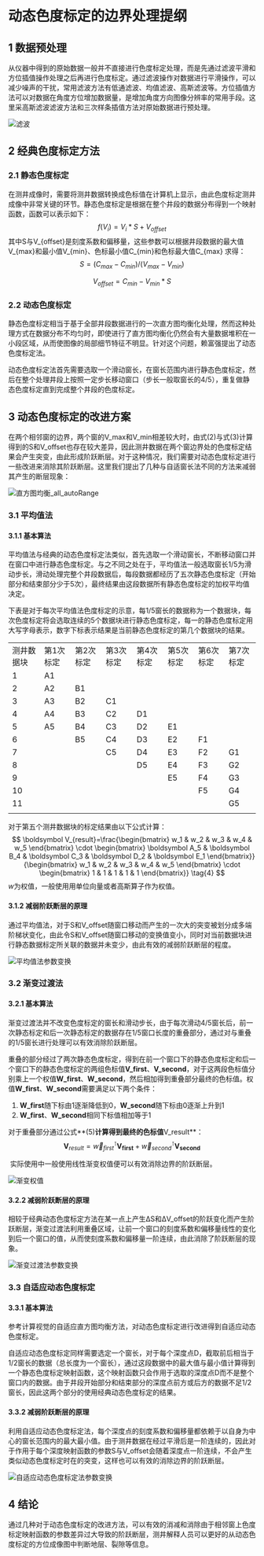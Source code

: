 # 动态色度标定的边界处理提纲

## 1 数据预处理

​		从仪器中得到的原始数据一般并不直接进行色度标定处理，而是先通过滤波平滑和方位插值操作处理之后再进行色度标定。通过滤波操作对数据进行平滑操作，可以减少噪声的干扰，常用滤波方法有低通滤波、均值滤波、高斯滤波等。方位插值方法可以对数据在角度方位增加数据量，是增加角度方向图像分辨率的常用手段。这里采高斯滤波滤波方法和三次样条插值方法对原始数据进行预处理。

![滤波](C:\Users\jimbook\Desktop\project\wellPlotAnalyze\image\滤波.png)

## 2 经典色度标定方法

### 2.1 静态色度标定

​		在测井成像时，需要将测井数据转换成色标值在计算机上显示，由此色度标定测井成像中非常关键的环节。静态色度标定是根据在整个井段的数据分布得到一个映射函数，函数可以表示如下：
$$
f(V_i) = V_i*S+V_{offset} \tag{1}
$$
​		其中S与V_{offset}是刻度系数和偏移量，这些参数可以根据井段数据的最大值V\_{max}和最小值V\_{min}、色标最小值C\_{min}和色标最大值C\_{max} 求得：
$$
S=(C_{max}-C_{min})/(V_{max}-V_{min}) \tag{2} 
$$

$$
V_{offset}=C_{min}-V_{min}*S \tag{3}
$$

### 2.2 动态色度标定

​	静态色度标定相当于基于全部井段数据进行的一次直方图均衡化处理，然而这种处理方式在数据分布不均匀时，即使进行了直方图均衡化仍然会有大量数据堆积在一小段区域，从而使图像的局部细节特征不明显。针对这个问题，赖富强提出了动态色度标定法。

​	动态色度标定法首先需要选取一个滑动窗长，在窗长范围内进行静态色度标定，然后在整个处理井段上按照一定步长移动窗口（步长一般取窗长的4/5），重复做静态色度标定直到完成整个井段的色度标定。

## 3 动态色度标定的改进方案

​	在两个相邻窗的边界，两个窗的V_max和V_min相差较大时，由式(2)与式(3)计算得到的S和V_offset也存在较大差异，因此测井数据在两个窗边界处的色度标定结果会产生突变，由此形成阶跃断层。对于这种情况，我们需要对动态色度标定进行一些改进来消除其阶跃断层。这里我们提出了几种与自适窗长法不同的方法来减弱其产生的断层现象：

![直方图均衡_all_autoRange](C:\Users\jimbook\Desktop\project\wellPlotAnalyze\image\直方图均衡_all_autoRange.png)

### 3.1 平均值法

#### 3.1.1 基本算法

​		平均值法与经典的动态色度标定法类似，首先选取一个滑动窗长，不断移动窗口并在窗口中进行静态色度标定。与之不同之处在于，平均值法一般选取窗长1/5为滑动步长，滑动处理完整个井段数据后，每段数据都经历了五次静态色度标定（开始部分和结束部分少于5次），最终结果由这段数据所有静态色度标定的加权平均值决定。

​		下表是对于每次平均值法色度标定的示意，每1/5窗长的数据称为一个数据块，每次色度标定将会选取连续的5个数据块进行静态色度标定，每一的静态色度标定用大写字母表示，数字下标表示结果是当前静态色度标定的第几个数据块的结果。

<table>
   <tr>
      <td>测井数据块</td>
      <td>第1次标定</td>
      <td>第2次标定</td>
      <td>第3次标定</td>
      <td>第4次标定</td>
      <td>第5次标定</td>
      <td>第6次标定</td>
      <td>第7次标定</td>
   </tr>
   <tr>
      <td>1</td>
      <td>A1</td>
      <td></td>
      <td></td>
      <td></td>
      <td></td>
      <td></td>
      <td></td>
   </tr>
   <tr>
      <td>2</td>
      <td>A2</td>
      <td>B1</td>
      <td></td>
      <td></td>
      <td></td>
      <td></td>
      <td></td>
   </tr>
   <tr>
      <td>3</td>
      <td>A3</td>
      <td>B2</td>
      <td>C1</td>
      <td></td>
      <td></td>
      <td></td>
      <td></td>
   </tr>
   <tr>
      <td>4</td>
      <td>A4</td>
      <td>B3</td>
      <td>C2</td>
      <td>D1</td>
      <td></td>
      <td></td>
      <td></td>
   </tr>
   <tr>
      <td>5</td>
      <td>A5</td>
      <td>B4</td>
      <td>C3</td>
      <td>D2</td>
      <td>E1</td>
      <td></td>
      <td></td>
   </tr>
   <tr>
      <td>6</td>
      <td></td>
      <td>B5</td>
      <td>C4</td>
      <td>D3</td>
      <td>E2</td>
      <td>F1</td>
      <td></td>
   </tr>
   <tr>
      <td>7</td>
      <td></td>
      <td></td>
      <td>C5</td>
      <td>D4</td>
      <td>E3</td>
      <td>F2</td>
      <td>G1</td>
   </tr>
   <tr>
      <td>8</td>
      <td></td>
      <td></td>
      <td></td>
      <td>D5</td>
      <td>E4</td>
      <td>F3</td>
      <td>G2</td>
   </tr>
   <tr>
      <td>9</td>
      <td></td>
      <td></td>
      <td></td>
      <td></td>
      <td>E5</td>
      <td>F4</td>
      <td>G3</td>
   </tr>
   <tr>
      <td>10</td>
      <td></td>
      <td></td>
      <td></td>
      <td></td>
      <td></td>
      <td>F5</td>
      <td>G4</td>
   </tr>
   <tr>
      <td>11</td>
      <td></td>
      <td></td>
      <td></td>
      <td></td>
      <td></td>
      <td></td>
      <td>G5</td>
   </tr>
   <tr>
      <td></td>
   </tr>
</table>



对于第五个测井数据块的标定结果由以下公式计算：
$$
\boldsymbol V_{result}=\frac{\begin{bmatrix} w_1 & w_2 & w_3 & w_4 & w_5 \end{bmatrix} \cdot \begin{bmatrix} \boldsymbol A_5 & \boldsymbol B_4 & \boldsymbol C_3 & \boldsymbol D_2 & \boldsymbol E_1 \end{bmatrix}}{\begin{bmatrix} w_1 & w_2 & w_3 & w_4 & w_5 \end{bmatrix} \cdot \begin{bmatrix} 1 & 1 & 1 & 1 & 1 \end{bmatrix}} \tag{4}
$$
*w*为权值，一般使用用单位向量或者高斯算子作为权值。

#### 3.1.2 减弱阶跃断层的原理

​		通过平均值法，对于S和V_offset随窗口移动而产生的一次大的突变被划分成多端阶梯状变化，由此令S和V_offset随窗口移动的变换值变小，同时对当前数据块进行静态数据标定所关联的数据并未变少，由此有效的减弱阶跃断层的程度。

![平均值法参数变换](C:\Users\jimbook\Desktop\project\wellPlotAnalyze\image\平均值法参数变换.png)

### 3.2 渐变过渡法

#### 3.2.1 基本算法

​		渐变过渡法并不改变色度标定的窗长和滑动步长，由于每次滑动4/5窗长后，前一次静态标定和后一次静态标定的数据存在1/5窗口长度的重叠部分，通过对与重叠的1/5窗长进行处理可以有效消除阶跃断层。

​		重叠的部分经过了两次静态色度标定，得到在前一个窗口下的静态色度标定和后一个窗口下的静态色度标定的两组色标值**V_first**、**V_second**，对于这两段色标值分别乘上一个权值**W_first**、**W_second**，然后相加得到重叠部分最终的色标值。权值**W_first**、**W_second**需要满足以下两个条件：

1. **W_first**随下标由1逐渐降低到0，**W_second**随下标由0逐渐上升到1
2. **W_first**、**W_second**相同下标值相加等于1

对于重叠部分通过公式**(5)**计算得到最终的色标值**V_result**：
$$
\boldsymbol V_{result} = \vec w_{first}^\intercal \boldsymbol{V_{first}} + \vec w_{second}^\intercal \boldsymbol{V_{second}} \tag{5}
$$

​		实际使用中一般使用线性渐变权值便可以有效消除边界的阶跃断层。

![渐变权值](C:\Users\jimbook\Desktop\project\wellPlotAnalyze\image\渐变权值.svg)

#### 3.2.2 减弱阶跃断层的原理

​		相较于经典动态色度标定方法在某一点上产生ΔS和ΔV_offset的阶跃变化而产生阶跃断层，渐变过渡法利用重叠区域，让前一个窗口的刻度系数和偏移量线性的变化到后一个窗口的值，从而使刻度系数和偏移量一阶连续，由此消除了阶跃断层的现象。

![渐变过渡法参数变换](C:\Users\jimbook\Desktop\project\wellPlotAnalyze\image\渐变过渡法参数变换.png)

### 3.3 自适应动态色度标定

#### 3.3.1 基本算法

​		参考计算视觉的自适应直方图均衡方法，对动态色度标定进行改进得到自适应动态色度标定。

​		自适应动态色度标定同样需要选定一个窗长，对于每个深度点D，截取前后相当于1/2窗长的数据（总长度为一个窗长），通过这段数据中的最大值与最小值计算得到一个静态色度标定映射函数，这个映射函数只会作用于选取的深度点D而不是整个窗口内的数据。由于井段开始部分和结束部分的深度点前方或后方的数据不足1/2窗长，因此这两个部分的使用经典动态色度标定的结果。

#### 3.3.2 减弱阶跃断层的原理

​		利用自适应动态色度标定法，每个深度点的刻度系数和偏移量都依赖于以自身为中心的窗长范围内的最大最小值。由于测井数据在经过平滑后是一阶连续的，因此对于作用于每个深度映射函数的参数S与V_offset会随着深度点一阶连续，不会产生类似动态色度标定时在的突变，这样也可以有效的消除边界的阶跃断层。

![自适应动态色度标定法参数变换](C:\Users\jimbook\Desktop\project\wellPlotAnalyze\image\自适应动态色度标定法参数变换.png)

## 4 结论

​		通过几种对于动态色度标定的改进方法，可以有效的消减和消除由于相邻窗上色度标定映射函数的参数差异过大导致的阶跃断层，测井解释人员可以更好的从动态色度标定的方位成像图中判断地层、裂隙等信息。

